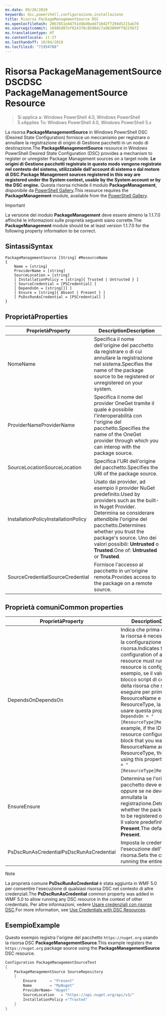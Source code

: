 ```yaml
---
ms.date: 09/20/2019
keywords: dsc,powershell,configurazione,installazione
title: Risorsa PackageManagementSource DSC
ms.openlocfilehash: 20b7851e44751d4bd0add718d2f7294d5215ab70
ms.sourcegitcommit: 18985d07ef024378c8590dc7a983099ff9225672
ms.translationtype: HT
ms.contentlocale: it-IT
ms.lasthandoff: 10/04/2019
ms.locfileid: "71954788"
---
```

# <a name="dsc-packagemanagementsource-resource"></a><span data-ttu-id="81470-103">Risorsa PackageManagementSource DSC</span><span class="sxs-lookup"><span data-stu-id="81470-103">DSC PackageManagementSource Resource</span></span>

> <span data-ttu-id="81470-104">Si applica a: Windows PowerShell 4.0, Windows PowerShell 5.x</span><span class="sxs-lookup"><span data-stu-id="81470-104">Applies To: Windows PowerShell 4.0, Windows PowerShell 5.x</span></span>

<span data-ttu-id="81470-105">La risorsa **PackageManagementSource** in Windows PowerShell DSC (Desired State Configuration) fornisce un meccanismo per registrare o annullare la registrazione di origini di Gestione pacchetti in un nodo di destinazione.</span><span class="sxs-lookup"><span data-stu-id="81470-105">The **PackageManagementSource** resource in Windows PowerShell Desired State Configuration (DSC) provides a mechanism to register or unregister Package Management sources on a target node.</span></span>
<span data-ttu-id="81470-106">**Le origini di Gestione pacchetti registrate in questo modo vengono registrate nel contesto del sistema, utilizzabile dall'account di sistema o dal motore di DSC.**</span><span class="sxs-lookup"><span data-stu-id="81470-106">**Package Management sources registered in this way are registered under the System context, usable by the System account or by the DSC engine.**</span></span> <span data-ttu-id="81470-107">Questa risorsa richiede il modulo **PackageManagement**, disponibile da [PowerShell Gallery](https://PowerShellGallery.com).</span><span class="sxs-lookup"><span data-stu-id="81470-107">This resource requires the **PackageManagement** module, available from the [PowerShell Gallery](https://PowerShellGallery.com).</span></span>

> [!IMPORTANT]
> <span data-ttu-id="81470-108">La versione del modulo **PackageManagement** deve essere almeno la 1.1.7.0 affinché le informazioni sulle proprietà seguenti siano corrette.</span><span class="sxs-lookup"><span data-stu-id="81470-108">The **PackageManagement** module should be at least version 1.1.7.0 for the following property information to be correct.</span></span>

## <a name="syntax"></a><span data-ttu-id="81470-109">Sintassi</span><span class="sxs-lookup"><span data-stu-id="81470-109">Syntax</span></span>

```Syntax
PackageManagementSource [String] #ResourceName
{
    Name = [string]
    ProviderName = [string]
    SourceLocation = [string]
    [ InstallationPolicy = [string]{ Trusted | Untrusted } ]
    [ SourceCredential = [PSCredential] ]
    [ DependsOn = [string[]] ]
    [ Ensure = [string]{ Absent | Present } ]
    [ PsDscRunAsCredential = [PSCredential] ]
}
```

## <a name="properties"></a><span data-ttu-id="81470-110">Proprietà</span><span class="sxs-lookup"><span data-stu-id="81470-110">Properties</span></span>

|<span data-ttu-id="81470-111">Proprietà</span><span class="sxs-lookup"><span data-stu-id="81470-111">Property</span></span> |<span data-ttu-id="81470-112">Description</span><span class="sxs-lookup"><span data-stu-id="81470-112">Description</span></span> |
|---|---|
|<span data-ttu-id="81470-113">Nome</span><span class="sxs-lookup"><span data-stu-id="81470-113">Name</span></span> |<span data-ttu-id="81470-114">Specifica il nome dell'origine del pacchetto da registrare o di cui annullare la registrazione nel sistema.</span><span class="sxs-lookup"><span data-stu-id="81470-114">Specifies the name of the package source to be registered or unregistered on your system.</span></span> |
|<span data-ttu-id="81470-115">ProviderName</span><span class="sxs-lookup"><span data-stu-id="81470-115">ProviderName</span></span> |<span data-ttu-id="81470-116">Specifica il nome del provider OneGet tramite il quale è possibile l'interoperabilità con l'origine del pacchetto.</span><span class="sxs-lookup"><span data-stu-id="81470-116">Specifies the name of the OneGet provider through which you can interop with the package source.</span></span> |
|<span data-ttu-id="81470-117">SourceLocation</span><span class="sxs-lookup"><span data-stu-id="81470-117">SourceLocation</span></span> |<span data-ttu-id="81470-118">Specifica l'URI dell'origine del pacchetto.</span><span class="sxs-lookup"><span data-stu-id="81470-118">Specifies the URI of the package source.</span></span> |
|<span data-ttu-id="81470-119">InstallationPolicy</span><span class="sxs-lookup"><span data-stu-id="81470-119">InstallationPolicy</span></span> |<span data-ttu-id="81470-120">Usato dai provider, ad esempio il provider NuGet predefinito.</span><span class="sxs-lookup"><span data-stu-id="81470-120">Used by providers such as the built-in Nuget Provider.</span></span> <span data-ttu-id="81470-121">Determina se considerare attendibile l'origine del pacchetto.</span><span class="sxs-lookup"><span data-stu-id="81470-121">Determines whether you trust the package's source.</span></span> <span data-ttu-id="81470-122">Uno dei valori possibili: **Untrusted** o **Trusted**.</span><span class="sxs-lookup"><span data-stu-id="81470-122">One of: **Untrusted** or **Trusted**.</span></span> |
|<span data-ttu-id="81470-123">SourceCredential</span><span class="sxs-lookup"><span data-stu-id="81470-123">SourceCredential</span></span> |<span data-ttu-id="81470-124">Fornisce l'accesso al pacchetto in un'origine remota.</span><span class="sxs-lookup"><span data-stu-id="81470-124">Provides access to the package on a remote source.</span></span> |

## <a name="common-properties"></a><span data-ttu-id="81470-125">Proprietà comuni</span><span class="sxs-lookup"><span data-stu-id="81470-125">Common properties</span></span>

|<span data-ttu-id="81470-126">Proprietà</span><span class="sxs-lookup"><span data-stu-id="81470-126">Property</span></span> |<span data-ttu-id="81470-127">Description</span><span class="sxs-lookup"><span data-stu-id="81470-127">Description</span></span> |
|---|---|
|<span data-ttu-id="81470-128">DependsOn</span><span class="sxs-lookup"><span data-stu-id="81470-128">DependsOn</span></span> |<span data-ttu-id="81470-129">Indica che prima di configurare la risorsa è necessario eseguire la configurazione di un'altra risorsa.</span><span class="sxs-lookup"><span data-stu-id="81470-129">Indicates that the configuration of another resource must run before this resource is configured.</span></span> <span data-ttu-id="81470-130">Ad esempio, se il valore di ID del blocco script di configurazione della risorsa che si vuole eseguire per primo è ResourceName e il tipo è ResourceType, la sintassi per usare questa proprietà è `DependsOn = "[ResourceType]ResourceName"`.</span><span class="sxs-lookup"><span data-stu-id="81470-130">For example, if the ID of the resource configuration script block that you want to run first is ResourceName and its type is ResourceType, the syntax for using this property is `DependsOn = "[ResourceType]ResourceName"`.</span></span> |
|<span data-ttu-id="81470-131">Ensure</span><span class="sxs-lookup"><span data-stu-id="81470-131">Ensure</span></span> |<span data-ttu-id="81470-132">Determina se l'origine del pacchetto deve essere registrata oppure se ne deve essere annullata la registrazione.</span><span class="sxs-lookup"><span data-stu-id="81470-132">Determines whether the package source is to be registered or unregistered.</span></span> <span data-ttu-id="81470-133">Il valore predefinito è **Present**.</span><span class="sxs-lookup"><span data-stu-id="81470-133">The default value is **Present**.</span></span> |
|<span data-ttu-id="81470-134">PsDscRunAsCredential</span><span class="sxs-lookup"><span data-stu-id="81470-134">PsDscRunAsCredential</span></span> |<span data-ttu-id="81470-135">Imposta le credenziali per l'esecuzione dell'intera risorsa.</span><span class="sxs-lookup"><span data-stu-id="81470-135">Sets the credential for running the entire resource as.</span></span> |

> [!NOTE]
> <span data-ttu-id="81470-136">La proprietà comune **PsDscRunAsCredential** è stata aggiunta in WMF 5.0 per consentire l'esecuzione di qualsiasi risorsa DSC nel contesto di altre credenziali.</span><span class="sxs-lookup"><span data-stu-id="81470-136">The **PsDscRunAsCredential** common property was added in WMF 5.0 to allow running any DSC resource in the context of other credentials.</span></span> <span data-ttu-id="81470-137">Per altre informazioni, vedere [Usare credenziali con risorse DSC](../../../configurations/runasuser.md).</span><span class="sxs-lookup"><span data-stu-id="81470-137">For more information, see [Use Credentials with DSC Resources](../../../configurations/runasuser.md).</span></span>

## <a name="example"></a><span data-ttu-id="81470-138">Esempio</span><span class="sxs-lookup"><span data-stu-id="81470-138">Example</span></span>

<span data-ttu-id="81470-139">Questo esempio registra l'origine del pacchetto `https://nuget.org` usando la risorsa DSC **PackageManagementSource**.</span><span class="sxs-lookup"><span data-stu-id="81470-139">This example registers the `https://nuget.org` package source using the **PackageManagementSource** DSC resource.</span></span>

```powershell
Configuration PackageManagementSourceTest
{
    PackageManagementSource SourceRepository
    {
        Ensure      = "Present"
        Name        = "MyNuget"
        ProviderName= "Nuget"
        SourceLocation   = "https://api.nuget.org/api/v3/"
        InstallationPolicy ="Trusted"
    }
}
```